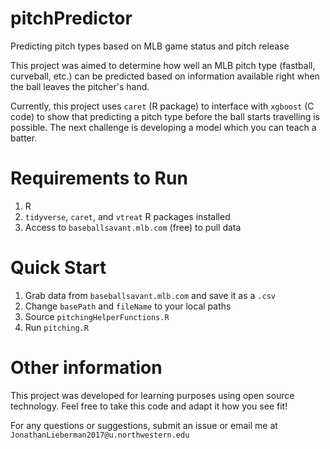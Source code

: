 # pitchPredictor
Predicting pitch types based on MLB game status and pitch release

This project was aimed to determine how well an MLB pitch type (fastball, curveball, etc.) can be predicted based on information available right when the ball leaves the pitcher's hand.

Currently, this project uses `caret` (R package) to interface with `xgboost` (C code) to show that predicting a pitch type before the ball starts travelling is possible. The next challenge is developing a model which you can teach a batter.

# Requirements to Run
1. R
2. `tidyverse`, `caret`, and `vtreat` R packages installed
3. Access to `baseballsavant.mlb.com` (free) to pull data

# Quick Start
1. Grab data from `baseballsavant.mlb.com` and save it as a `.csv`
2. Change `basePath` and `fileName` to your local paths
3. Source `pitchingHelperFunctions.R`
4. Run `pitching.R`

# Other information
This project was developed for learning purposes using open source technology. Feel free to take this code and adapt it how you see fit!

For any questions or suggestions, submit an issue or email me at `JonathanLieberman2017@u.northwestern.edu`
